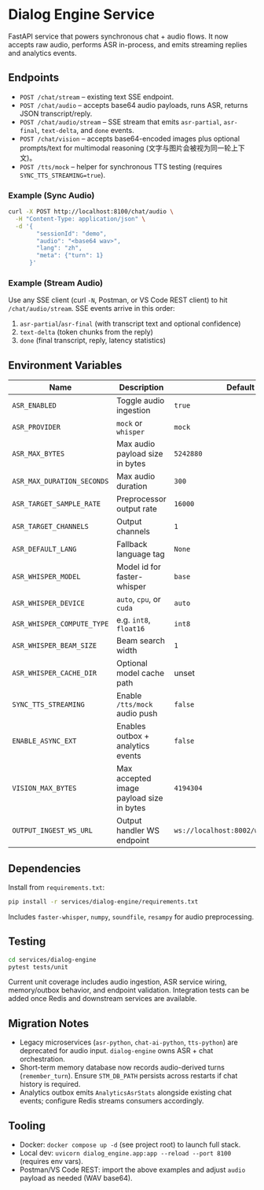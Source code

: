# Dialog Engine Service

FastAPI service that powers synchronous chat + audio flows. It now accepts raw audio, performs ASR in-process, and emits streaming replies and analytics events.

## Endpoints

- `POST /chat/stream` – existing text SSE endpoint.
- `POST /chat/audio` – accepts base64 audio payloads, runs ASR, returns JSON transcript/reply.
- `POST /chat/audio/stream` – SSE stream that emits `asr-partial`, `asr-final`, `text-delta`, and `done` events.
- `POST /chat/vision` – accepts base64-encoded images plus optional prompts/text for multimodal reasoning (文字与图片会被视为同一轮上下文)。
- `POST /tts/mock` – helper for synchronous TTS testing (requires `SYNC_TTS_STREAMING=true`).

### Example (Sync Audio)
```bash
curl -X POST http://localhost:8100/chat/audio \
  -H "Content-Type: application/json" \
  -d '{
        "sessionId": "demo",
        "audio": "<base64 wav>",
        "lang": "zh",
        "meta": {"turn": 1}
      }'
```

### Example (Stream Audio)
Use any SSE client (curl `-N`, Postman, or VS Code REST client) to hit `/chat/audio/stream`. SSE events arrive in this order:
1. `asr-partial`/`asr-final` (with transcript text and optional confidence)
2. `text-delta` (token chunks from the reply)
3. `done` (final transcript, reply, latency statistics)

## Environment Variables

| Name | Description | Default |
| --- | --- | --- |
| `ASR_ENABLED` | Toggle audio ingestion | `true` |
| `ASR_PROVIDER` | `mock` or `whisper` | `mock` |
| `ASR_MAX_BYTES` | Max audio payload size in bytes | `5242880` |
| `ASR_MAX_DURATION_SECONDS` | Max audio duration | `300` |
| `ASR_TARGET_SAMPLE_RATE` | Preprocessor output rate | `16000` |
| `ASR_TARGET_CHANNELS` | Output channels | `1` |
| `ASR_DEFAULT_LANG` | Fallback language tag | `None` |
| `ASR_WHISPER_MODEL` | Model id for faster-whisper | `base` |
| `ASR_WHISPER_DEVICE` | `auto`, `cpu`, or `cuda` | `auto` |
| `ASR_WHISPER_COMPUTE_TYPE` | e.g. `int8`, `float16` | `int8` |
| `ASR_WHISPER_BEAM_SIZE` | Beam search width | `1` |
| `ASR_WHISPER_CACHE_DIR` | Optional model cache path | unset |
| `SYNC_TTS_STREAMING` | Enable `/tts/mock` audio push | `false` |
| `ENABLE_ASYNC_EXT` | Enables outbox + analytics events | `false` |
| `VISION_MAX_BYTES` | Max accepted image payload size in bytes | `4194304` |
| `OUTPUT_INGEST_WS_URL` | Output handler WS endpoint | `ws://localhost:8002/ws/ingest/tts` |

## Dependencies

Install from `requirements.txt`:
```bash
pip install -r services/dialog-engine/requirements.txt
```
Includes `faster-whisper`, `numpy`, `soundfile`, `resampy` for audio preprocessing.

## Testing

```bash
cd services/dialog-engine
pytest tests/unit
```

Current unit coverage includes audio ingestion, ASR service wiring, memory/outbox behavior, and endpoint validation. Integration tests can be added once Redis and downstream services are available.

## Migration Notes

- Legacy microservices (`asr-python`, `chat-ai-python`, `tts-python`) are deprecated for audio input. `dialog-engine` owns ASR + chat orchestration.
- Short-term memory database now records audio-derived turns (`remember_turn`). Ensure `STM_DB_PATH` persists across restarts if chat history is required.
- Analytics outbox emits `AnalyticsAsrStats` alongside existing chat events; configure Redis streams consumers accordingly.

## Tooling

- Docker: `docker compose up -d` (see project root) to launch full stack.
- Local dev: `uvicorn dialog_engine.app:app --reload --port 8100` (requires env vars).
- Postman/VS Code REST: import the above examples and adjust `audio` payload as needed (WAV base64).


